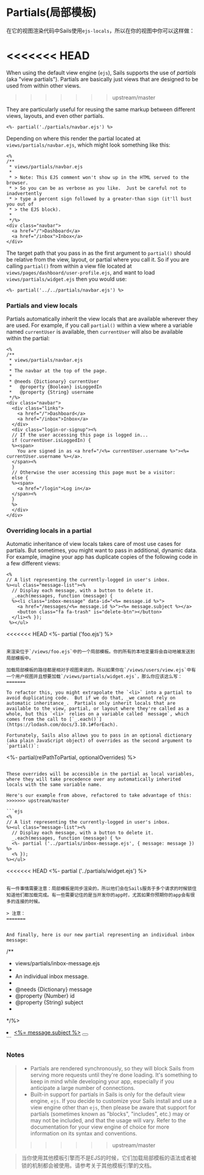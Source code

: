 # Partials(局部模板)
在它的视图渲染代码中Sails使用`ejs-locals`，所以在你的视图中你可以这样做：

<<<<<<< HEAD
=======
When using the default view engine (`ejs`), Sails supports the use of _partials_ (aka "view partials").  Partials are basically just views that are designed to be used from within other views.
>>>>>>> upstream/master

They are particularly useful for reusing the same markup between different views, layouts, and even other partials.

```
<%- partial('./partials/navbar.ejs') %> 
```

Depending on where this  render the partial located at `views/partials/navbar.ejs`, which might look something like this:

```
<%
/**
 * views/partials/navbar.ejs
 *
 * > Note: This EJS comment won't show up in the HTML served to the browser.
 * > So you can be as verbose as you like.  Just be careful not to inadvertently
 * > type a percent sign followed by a greater-than sign (it'll bust you out of
 * > the EJS block).
 *
 */%>
<div class="navbar">
  <a href="/">Dashboard</a>
  <a href="/inbox">Inbox</a>
</div>
```


The target path that you pass in as the first argument to `partial()` should be relative from the view, layout, or partial where you call it.  So if you are calling `partial()` from within a view file located at `views/pages/dashboard/user-profile.ejs`, and want to load `views/partials/widget.ejs` then you would use:

```
<%- partial('../../partials/navbar.ejs') %> 
```

### Partials and view locals

Partials automatically inherit the view locals that are available wherever they are used.  For example, if you call `partial()` within a view where a variable named `currentUser` is available, then `currentUser` will also be available within the partial:

```ejs
<%
/**
 * views/partials/navbar.ejs
 *
 * The navbar at the top of the page.
 *
 * @needs {Dictionary} currentUser
 *   @property {Boolean} isLoggedIn
 *   @property {String} username
 */%>
<div class="navbar">
  <div class="links">
    <a href="/">Dashboard</a>
    <a href="/inbox">Inbox</a>
  </div>
  <div class="login-or-signup"><%
  // If the user accessing this page is logged in...
  if (currentUser.isLoggedIn) {
  %><span>
    You are signed in as <a href="/<%= currentUser.username %>"><%= currentUser.username %></a>.
  </span><%
  } 
  // Otherwise the user accessing this page must be a visitor:
  else {
  %><span>
    <a href="/login">Log in</a>
  </span><%
  }
  %>
  </div>
</div>
```


### Overriding locals in a partial

Automatic inheritance of view locals takes care of most use cases for partials.  But sometimes, you might want to pass in additional, dynamic data.  For example, imagine your app has duplicate copies of the following code in a few different views:

```ejs
<%
// A list representing the currently-logged in user's inbox.
%><ul class="message-list"><%
  // Display each message, with a button to delete it.
  _.each(messages, function (message) {
  %><li class="inbox-message" data-id="<%= message.id %>">
    <a href="/messages/<%= message.id %>"><%= message.subject %></a>
    <button class="fa fa-trash" is="delete-btn"></button>
  </li><% });
 %></ul>
```
<<<<<<< HEAD
<%- partial ('foo.ejs') %>
```

来渲染位于`/views/foo.ejs`中的一个局部模板。你的所有的本地变量将会自动地被发送到局部模板中。

加载局部模板的路径都是相对于视图来说的。所以如果你在`/views/users/view.ejs`中有一个用户视图并且想要加载`/views/partials/widget.ejs`，那么你应该这么写：
=======

To refactor this, you might extrapolate the `<li>` into a partial to avoid duplicating code.  But if we do that, _we cannot rely on automatic inheritance_.  Partials only inherit locals that are available to the view, partial, or layout where they're called as a whole, but this `<li>` relies on a variable called `message`, which comes from the call to [`_.each()`](https://lodash.com/docs/3.10.1#forEach).

Fortunately, Sails also allows you to pass in an optional dictionary (aka plain JavaScript object) of overrides as the second argument to `partial()`:

```
<%- partial(relPathToPartial, optionalOverrides) %>
```

These overrides will be accessible in the partial as local variables, where they will take precedence over any automatically inherited locals with the same variable name.

Here's our example from above, refactored to take advantage of this:
>>>>>>> upstream/master

```ejs
<%
// A list representing the currently-logged in user's inbox.
%><ul class="message-list"><%
  // Display each message, with a button to delete it.
  _.each(messages, function (message) { %>
  <%- partial ('../partials/inbox-message.ejs', { message: message }) %>
  <% });
%></ul>
```
<<<<<<< HEAD
<%- partial ('../partials/widget.ejs') %>
```

有一件事情需要注意：局部模板是同步渲染的，所以他们会在Sails服务于多个请求的时候锁住知道他们都加载完成。有一些需要记住的是当开发你的app时，尤其如果你预期你的app会有很多的连接的时候。

> 注意：
=======


And finally, here is our new partial representing an individual inbox message:

```
/**
 * views/partials/inbox-message.ejs
 * 
 * An individual inbox message.
 *
 * @needs {Dictionary} message
 *   @property {Number} id
 *   @property {String} subject
 *
 */%>
<li class="inbox-message" data-id="<%= message.id %>">
  <a href="/messages/<%= message.id %>"><%= message.subject %></a>
  <button class="fa fa-trash" is="delete-btn"></button>
</li>
```







### Notes

> + Partials are rendered synchronously, so they will block Sails from serving more requests until they're done loading.  It's something to keep in mind while developing your app, especially if you anticipate a large number of connections.
> + Built-in support for partials in Sails is only for the default view engine, `ejs`.  If you decide to customize your Sails install and use a view engine other than `ejs`, then please be aware that support for partials (sometimes known as "blocks", "includes", etc.) may or may not be included, and that the usage will vary.  Refer to the documentation for your view engine of choice for more information on its syntax and conventions.
>>>>>>> upstream/master

> 当你使用其他模板引擎而不是EJS的时候，它们加载局部模板的语法或者被锁的机制都会被使用。请参考关于其他模板引擎的文档。

<docmeta name="displayName" value="Partials">

